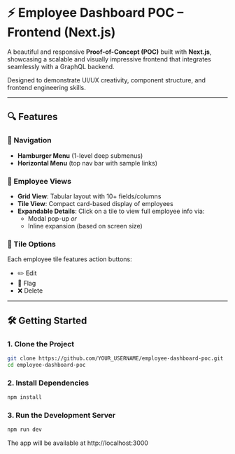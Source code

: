# ⚡ Employee Dashboard POC – Frontend (Next.js)

A beautiful and responsive **Proof-of-Concept (POC)** built with **Next.js**, showcasing a scalable and visually impressive frontend that integrates seamlessly with a GraphQL backend.

Designed to demonstrate UI/UX creativity, component structure, and frontend engineering skills.

---

## 🔍 Features

### 🔸 Navigation

- **Hamburger Menu** (1-level deep submenus)
- **Horizontal Menu** (top nav bar with sample links)

### 🔸 Employee Views

- **Grid View**: Tabular layout with 10+ fields/columns
- **Tile View**: Compact card-based display of employees
- **Expandable Details**: Click on a tile to view full employee info via:
  - Modal pop-up _or_
  - Inline expansion (based on screen size)

### 🔸 Tile Options

Each employee tile features action buttons:

- ✏️ Edit
- 🚩 Flag
- ❌ Delete

---

## 🛠️ Getting Started

### 1. Clone the Project

```bash
git clone https://github.com/YOUR_USERNAME/employee-dashboard-poc.git
cd employee-dashboard-poc
```

### 2. Install Dependencies

```bash
npm install
```

### 3. Run the Development Server

```bash
npm run dev
```

The app will be available at http://localhost:3000
